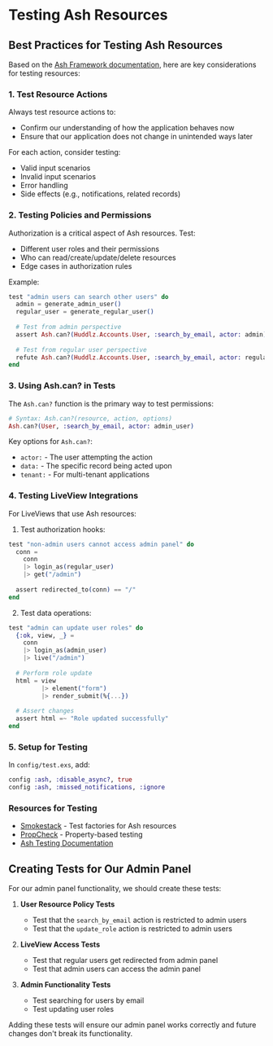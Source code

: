 # Testing Ash Resources

## Best Practices for Testing Ash Resources

Based on the [Ash Framework documentation](https://hexdocs.pm/ash/test-resources.html), here are key considerations for testing resources:

### 1. Test Resource Actions

Always test resource actions to:
- Confirm our understanding of how the application behaves now
- Ensure that our application does not change in unintended ways later

For each action, consider testing:
- Valid input scenarios
- Invalid input scenarios
- Error handling
- Side effects (e.g., notifications, related records)

### 2. Testing Policies and Permissions

Authorization is a critical aspect of Ash resources. Test:

- Different user roles and their permissions
- Who can read/create/update/delete resources
- Edge cases in authorization rules

Example:
```elixir
test "admin users can search other users" do
  admin = generate_admin_user()
  regular_user = generate_regular_user()
  
  # Test from admin perspective
  assert Ash.can?(Huddlz.Accounts.User, :search_by_email, actor: admin)
  
  # Test from regular user perspective  
  refute Ash.can?(Huddlz.Accounts.User, :search_by_email, actor: regular_user)
end
```

### 3. Using Ash.can? in Tests

The `Ash.can?` function is the primary way to test permissions:

```elixir
# Syntax: Ash.can?(resource, action, options)
Ash.can?(User, :search_by_email, actor: admin_user)
```

Key options for `Ash.can?`:
- `actor:` - The user attempting the action
- `data:` - The specific record being acted upon
- `tenant:` - For multi-tenant applications

### 4. Testing LiveView Integrations

For LiveViews that use Ash resources:

1. Test authorization hooks:
```elixir
test "non-admin users cannot access admin panel" do
  conn = 
    conn
    |> login_as(regular_user)
    |> get("/admin")
    
  assert redirected_to(conn) == "/"
end
```

2. Test data operations:
```elixir
test "admin can update user roles" do
  {:ok, view, _} = 
    conn
    |> login_as(admin_user) 
    |> live("/admin")
    
  # Perform role update
  html = view
         |> element("form")
         |> render_submit(%{...})
         
  # Assert changes
  assert html =~ "Role updated successfully"
end
```

### 5. Setup for Testing

In `config/test.exs`, add:

```elixir
config :ash, :disable_async?, true
config :ash, :missed_notifications, :ignore
```

### Resources for Testing

- [Smokestack](https://hexdocs.pm/smokestack) - Test factories for Ash resources
- [PropCheck](https://hexdocs.pm/propcheck) - Property-based testing
- [Ash Testing Documentation](https://hexdocs.pm/ash/testing.html)

## Creating Tests for Our Admin Panel

For our admin panel functionality, we should create these tests:

1. **User Resource Policy Tests**
   - Test that the `search_by_email` action is restricted to admin users
   - Test that the `update_role` action is restricted to admin users

2. **LiveView Access Tests**
   - Test that regular users get redirected from admin panel
   - Test that admin users can access the admin panel

3. **Admin Functionality Tests**
   - Test searching for users by email
   - Test updating user roles

Adding these tests will ensure our admin panel works correctly and future changes don't break its functionality.